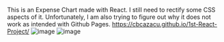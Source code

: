 This is an Expense Chart made with React.
I still need to rectify some CSS aspects of it.
Unfortunately, I am also trying to figure out why it does not work as intended with Github Pages. https://cbcazacu.github.io/1st-React-Project/
![image](https://github.com/CBCazacu/1st-React-Project/assets/146565272/2a2c72c5-84bd-4ed6-bc30-fb9b9f4420ca)
![image](https://github.com/CBCazacu/1st-React-Project/assets/146565272/9686b706-f766-4116-b2fc-ea003a218dfc)
